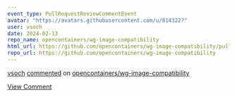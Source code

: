 ```yaml
---
event_type: PullRequestReviewCommentEvent
avatar: "https://avatars.githubusercontent.com/u/814322?"
user: vsoch
date: 2024-02-13
repo_name: opencontainers/wg-image-compatibility
html_url: https://github.com/opencontainers/wg-image-compatibility/pull/9#discussion_r1488092934
repo_url: https://github.com/opencontainers/wg-image-compatibility
---
```


<a href='https://github.com/vsoch' target='_blank'>vsoch</a> <a href='https://github.com/opencontainers/wg-image-compatibility/pull/9#discussion_r1488092934' target='_blank'>commented</a> on <a href='https://github.com/opencontainers/wg-image-compatibility' target='_blank'>opencontainers/wg-image-compatibility</a>

<a href='https://github.com/opencontainers/wg-image-compatibility/pull/9#discussion_r1488092934' target='_blank'>View Comment</a>